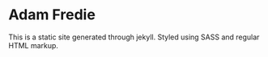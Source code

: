 # Adam Fredie

This is a static site generated through jekyll. 
Styled using SASS and regular HTML markup. 
